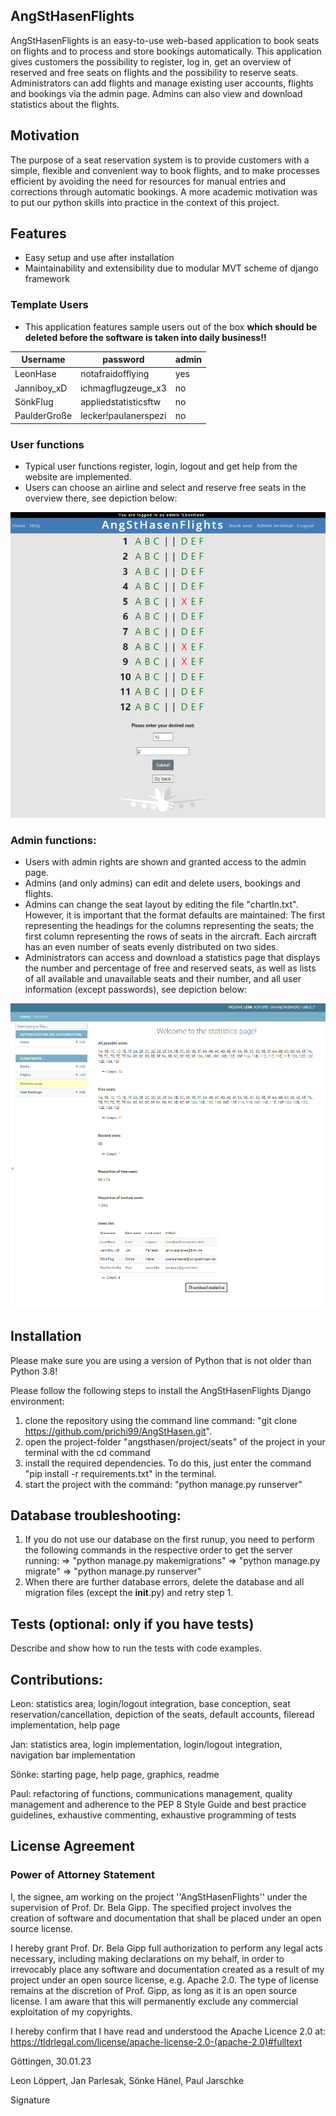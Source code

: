 ## AngStHasenFlights

AngStHasenFlights is an easy-to-use web-based application to book seats on flights and to process and store bookings
automatically.
This application gives customers the possibility to register, log in, get an overview of reserved and free seats on
flights and the possibility to reserve seats.
Administrators can add flights and manage existing user accounts, flights and bookings via the admin page. Admins can
also view and download statistics about the flights.

## Motivation

The purpose of a seat reservation system is to provide customers with a simple, flexible and convenient way to book
flights, and to make processes efficient by avoiding the need for resources for manual entries and corrections through
automatic bookings.
A more academic motivation was to put our python skills into practice in the context of this project.

## Features

- Easy setup and use after installation
- Maintainability and extensibility due to modular MVT scheme of django framework

### Template Users

- This application features sample users out of the box **which should be deleted before the software is taken into
  daily business!!**

| Username     | password             | admin |
|--------------|----------------------|-------|
| LeonHase     | notafraidofflying    | yes   |
| Janniboy_xD  | ichmagflugzeuge_x3   | no    |
| SönkFlug     | appliedstatisticsftw | no    |
| PaulderGroße | lecker!paulanerspezi | no    |

### User functions

- Typical user functions register, login, logout and get help from the website are implemented.
- Users can choose an airline and select and reserve free seats in the overview there, see depiction below:

![](project/seats/flightseats/static/img/images/book_seat.png)

### Admin functions:

- Users with admin rights are shown and granted access to the admin page.
- Admins (and only admins) can edit and delete users, bookings and flights.
- Admins can change the seat layout by editing the file "chartIn.txt".
  However, it is important that the format defaults are maintained: The first representing the headings for the columns
  representing the seats; the first column representing the rows of seats in the aircraft. Each aircraft has an even
  number of seats evenly distributed on two sides.
- Administrators can access and download a statistics page that displays the number and percentage of free and reserved
  seats, as well as lists of all available and unavailable seats and their number, and all user information (except
  passwords), see depiction below:

![](project/seats/flightseats/static/img/images/show_stats.png)

## Installation

Please make sure you are using a version of Python that is not older than Python 3.8!

Please follow the following steps to install the AngStHasenFlights Django environment:

1. clone the repository using the command line command: "git clone https://github.com/prichi99/AngStHasen.git".
2. open the project-folder "angsthasen/project/seats" of the project in your terminal with the cd command
3. install the required dependencies. To do this, just enter the command "pip install -r requirements.txt" in the
   terminal.
4. start the project with the command: "python manage.py runserver"

## Database troubleshooting:

1. If you do not use our database on the first runup, you need to perform the following commands in the respective order
   to get the server running:
   => "python manage.py makemigrations"
   => "python manage.py migrate"
   => "python manage.py runserver"
2. When there are further database errors, delete the database and all migration files (except the __init__.py) and
   retry step 1.

## Tests (optional: only if you have tests)

Describe and show how to run the tests with code examples.

## Contributions:

Leon: statistics area, login/logout integration, base conception, seat reservation/cancellation, depiction of the seats,
default accounts, fileread implementation, help page

Jan: statistics area, login implementation, login/logout integration, navigation bar implementation

Sönke: starting page, help page, graphics, readme

Paul: refactoring of functions, communications management, quality management and adherence to the PEP 8 Style Guide and
best practice guidelines, exhaustive commenting, exhaustive programming of tests

## License Agreement

### Power of Attorney Statement

I, the signee, am working on the project ''AngStHasenFlights'' under the supervision of Prof. Dr. Bela Gipp. The
specified project involves the creation of software and documentation that shall be placed under an open source license.

I hereby grant Prof. Dr. Bela Gipp full authorization to perform any legal acts necessary, including making declarations
on my behalf, in order to irrevocably place any software and documentation created as a result of my project under an
open source license, e.g. Apache 2.0. The type of license remains at the discretion of Prof. Gipp, as long as it is an
open source license. I am aware that this will permanently exclude any commercial exploitation of my copyrights.

I hereby confirm that I have read and understood the Apache Licence 2.0
at: https://tldrlegal.com/license/apache-license-2.0-(apache-2.0)#fulltext

Göttingen, 30.01.23

Leon Löppert, Jan Parlesak, Sönke Hänel, Paul Jarschke

Signature
